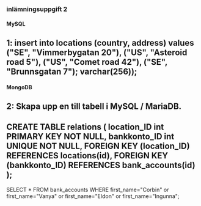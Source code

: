 ### inlämningsuppgift 2

#### MySQL 
1:
insert into locations (country, address) values ("SE", "Vimmerbygatan 20"), ("US", "Asteroid road 5"), ("US", "Comet road 42"), ("SE", "Brunnsgatan 7");
varchar(256));
---
#### MongoDB

#### 
2: 
Skapa upp en till tabell i MySQL / MariaDB.
---
CREATE TABLE relations (
location_ID int PRIMARY KEY NOT NULL, 
bankkonto_ID int UNIQUE NOT NULL, 
FOREIGN KEY (location_ID) REFERENCES locations(id), 
FOREIGN KEY (bankkonto_ID) REFERENCES bank_accounts(id)
);
---

SELECT  * FROM bank_accounts WHERE first_name="Corbin" or first_name="Vanya" or first_name="Eldon" or first_name="Ingunna";
